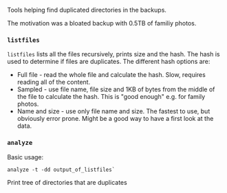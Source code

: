 Tools helping find duplicated directories in the backups.

The motivation was a bloated backup with 0.5TB of familiy photos.

### `listfiles`

`listfiles` lists all the files recursively, prints size and the hash. The hash is used to determine if files are duplicates. The different hash options are:

* Full file - read the whole file and calculate the hash. Slow, requires reading all of the content.
* Sampled - use file name, file size and 1KB of bytes from the middle of the file to calculate the hash. This is "good enough" e.g. for family photos.
* Name and size - use only file name and size. The fastest to use, but obviously error prone. Might be a good way to have a first look at the data.

### `analyze`

Basic usage:

```
analyze -t -dd output_of_listfiles`
```

Print tree of directories that are duplicates


